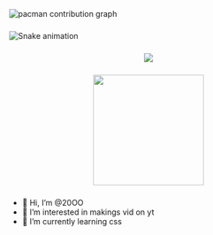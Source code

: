 <picture>
  <source media="(prefers-color-scheme: dark)" srcset="https://raw.githubusercontent.com/20OO/20OO/output/pacman-contribution-graph-dark.svg">
  <source media="(prefers-color-scheme: light)" srcset="https://raw.githubusercontent.com/20OO/20OO/output/pacman-contribution-graph.svg">
  <img alt="pacman contribution graph" src="https://raw.githubusercontent.com/20OO/20OO/output/pacman-contribution-graph.svg">
</picture>

###

<img src="https://raw.githubusercontent.com/20OO/20OO/output/snake.svg" alt="Snake animation" />

###

<div align="center">
  <img src="https://visitor-badge.laobi.icu/badge?page_id=20OO.20OO&"  />
</div>

###

<div align="center">
  <img height="200" src="https://i.pinimg.com/originals/8e/1b/67/8e1b679522ccab3a63a3268513e42309.gif"  />
</div>

###
- 👋 Hi, I’m @20OO
- 👀 I’m interested in makings vid on yt
- 🌱 I’m currently learning css
